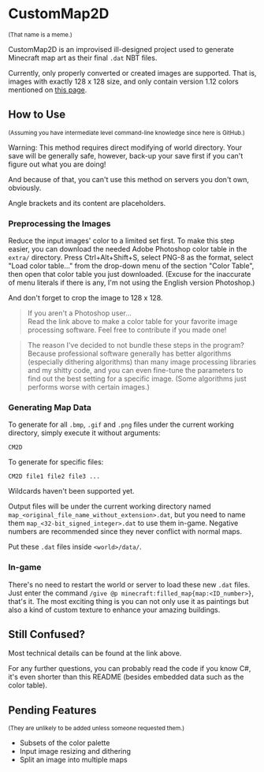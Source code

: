 # CustomMap2D

<small>(That name is a meme.)</small>

CustomMap2D is an improvised ill-designed project used to generate Minecraft map art as their final `.dat` NBT files.

Currently, only properly converted or created images are supported. That is, images with exactly 128 x 128 size, and only contain version 1.12 colors mentioned on [this page](https://minecraft.gamepedia.com/Map_item_format).

## How to Use

<small>(Assuming you have intermediate level command-line knowledge since here is GitHub.)</small>

Warning: This method requires direct modifying of world directory. Your save will be generally safe, however, back-up your save first if you can't figure out what you are doing!

And because of that, you can't use this method on servers you don't own, obviously.

Angle brackets and its content are placeholders.

### Preprocessing the Images

Reduce the input images' color to a limited set first. To make this step easier, you can download the needed Adobe Photoshop color table in the `extra/` directory. Press Ctrl+Alt+Shift+S, select PNG-8 as the format, select "Load color table…" from the drop-down menu of the section "Color Table", then open that color table you just downloaded. (Excuse for the inaccurate of menu literals if there is any, I'm not using the English version Photoshop.)

And don't forget to crop the image to 128 x 128.

> If you aren't a Photoshop user…  
> Read the link above to make a color table for your favorite image processing software. Feel free to contribute if you made one!

> The reason I've decided to not bundle these steps in the program? Because professional software generally has better algorithms (especially dithering algorithms) than many image processing libraries and my shitty code, and you can even fine-tune the parameters to find out the best setting for a specific image. (Some algorithms just performs worse with certain images.)

### Generating Map Data

To generate for all `.bmp`, `.gif` and `.png` files under the current working directory, simply execute it without arguments:

```
CM2D
```

To generate for specific files:

```
CM2D file1 file2 file3 ...
```

Wildcards haven't been supported yet.

Output files will be under the current working directory named `map_<original_file_name_without_extension>.dat`, but you need to name them `map_<32-bit_signed_integer>.dat` to use them in-game. Negative numbers are recommended since they never conflict with normal maps.

Put these `.dat` files inside `<world>/data/`.

### In-game

There's no need to restart the world or server to load these new `.dat` files. Just enter the command `/give @p minecraft:filled_map{map:<ID_number>}`, that's it. The most exciting thing is you can not only use it as paintings but also a kind of custom texture to enhance your amazing buildings.

## Still Confused?

Most technical details can be found at the link above.

For any further questions, you can probably read the code if you know C#, it's even shorter than this README (besides embedded data such as the color table).

## Pending Features

<small>(They are unlikely to be added unless someone requested them.)</small>

* Subsets of the color palette
* Input image resizing and dithering
* Split an image into multiple maps
